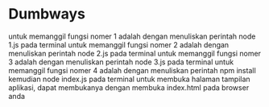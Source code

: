 # Dumbways
untuk memanggil fungsi nomer 1 adalah dengan menuliskan perintah node 1.js pada terminal
untuk memanggil fungsi nomer 2 adalah dengan menuliskan perintah node 2.js pada terminal
untuk memanggil fungsi nomer 3 adalah dengan menuliskan perintah node 3.js pada terminal
untuk memanggil fungsi nomer 4 adalah dengan menuliskan perintah npm install kemudian node index.js pada terminal
untuk membuka halaman tampilan aplikasi, dapat membukanya dengan membuka index.html pada browser anda